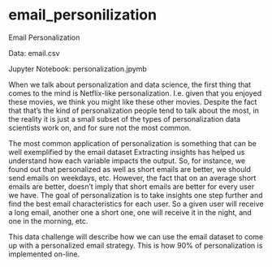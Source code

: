 # email_personilization
Email Personalization

Data:  email.csv

Jupyter Notebook: personalization.jpymb

When we talk about personalization and data science, the first thing that comes to the mind is Netflix-like personalization. I.e. given that you enjoyed these movies, we think you might like these other movies. Despite the fact that that’s the kind of personalization people tend to talk about the most, in the reality it is just a small subset of the types of personalization data scientists work on, and for sure not the most common.


The most common application of personalization is something that can be well exemplified by the email dataset 
Extracting insights has helped us understand how each variable impacts the output. So, for instance, we found out that personalized as well as short emails are better, we should send emails on weekdays, etc. However, the fact that on an average short emails are better, doesn’t imply that short emails are better for every user we have. The goal of personalization is to take insights one step further and find the best email characteristics for each user. So a given user will receive a long email, another one a short one, one will receive it in the night, and one in the morning, etc.


This data challenge will describe how we can use the email dataset to come up with a personalized email strategy. This is how 90% of personalization is implemented on-line.
